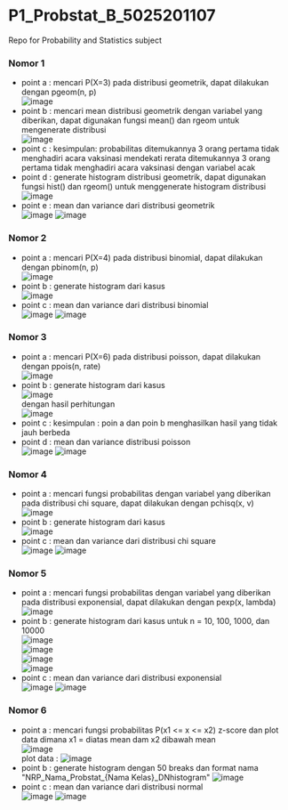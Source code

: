 # P1_Probstat_B_5025201107
Repo for Probability and Statistics subject

### Nomor 1
- point a : mencari P(X=3) pada distribusi geometrik, dapat dilakukan dengan pgeom(n, p) <br>
![image](https://user-images.githubusercontent.com/78489357/162618947-4c37760b-8e8b-4586-9af2-0d9992783d24.png) <br>
- point b : mencari mean distribusi geometrik dengan variabel yang diberikan, dapat digunakan fungsi mean() dan rgeom untuk mengenerate distribusi <br>
![image](https://user-images.githubusercontent.com/78489357/162619128-e4b35f59-7a81-4766-a1f5-22a050f3d81c.png) <br>
- point c : kesimpulan: probabilitas ditemukannya 3 orang pertama tidak menghadiri acara vaksinasi mendekati rerata ditemukannya 3 orang pertama tidak menghadiri acara vaksinasi dengan variabel acak <br>
- point d : generate histogram distribusi geometrik, dapat digunakan fungsi hist() dan rgeom() untuk menggenerate histogram distribusi <br>
![image](https://github.com/Albtony/P1_Probstat_B_5025201107/blob/main/soal1/hist1.png)
- point e : mean dan variance dari distribusi geometrik <br>
![image](https://user-images.githubusercontent.com/78489357/162619337-f17c9d0e-13ab-483f-b5da-5848f1c31e8a.png)
![image](https://user-images.githubusercontent.com/78489357/162619347-c728ffe2-1e94-426e-81b1-47b77e2b5279.png)

### Nomor 2
- point a : mencari P(X=4) pada distribusi binomial, dapat dilakukan dengan pbinom(n, p) <br>
![image](https://user-images.githubusercontent.com/78489357/162619449-30825e3c-88d7-4bf9-9ae5-93b697ba4285.png) <br>
- point b : generate histogram dari kasus <br>
![image](https://github.com/Albtony/P1_Probstat_B_5025201107/blob/main/soal2/hist2.png) <br>
- point c : mean dan variance dari distribusi binomial <br>
![image](https://user-images.githubusercontent.com/78489357/162619552-e3432dbd-203e-43e6-afc4-4be85780888d.png)
![image](https://user-images.githubusercontent.com/78489357/162619539-72f385e4-2d55-4b79-aff0-6d8b8ded708f.png)

### Nomor 3
- point a : mencari P(X=6) pada distribusi poisson, dapat dilakukan dengan ppois(n, rate) <br>
![image](https://user-images.githubusercontent.com/78489357/162619659-5836fc40-9c3f-4b25-aa48-f35dd325ee6f.png) <br>
- point b : generate histogram dari kasus <br>
![image](https://github.com/Albtony/P1_Probstat_B_5025201107/blob/main/soal3/hist3.png) <br>
dengan hasil perhitungan <br>
![image](https://user-images.githubusercontent.com/78489357/162619781-3c55e2d3-6ab5-43c1-9011-5c6f30cf9be1.png)  <br>
- point c : kesimpulan : poin a dan poin b menghasilkan hasil yang tidak jauh berbeda <br>
- point d : mean dan variance distribusi poisson <br>
![image](https://user-images.githubusercontent.com/78489357/162619885-28af9fef-d101-4913-9e53-96479179ae4c.png)
![image](https://user-images.githubusercontent.com/78489357/162619896-803b913d-9eff-499e-9cb8-65c66154fe4b.png) <br>

### Nomor 4
- point a : mencari fungsi probabilitas dengan variabel yang diberikan pada distribusi chi square, dapat dilakukan dengan pchisq(x, v) <br>
![image](https://user-images.githubusercontent.com/78489357/162619972-9c8800a5-7b13-4860-8514-effab45471fb.png) <br>
- point b : generate histogram dari kasus <br>
![image](https://github.com/Albtony/P1_Probstat_B_5025201107/blob/main/soal4/hist4.png) <br>
- point c : mean dan variance dari distribusi chi square <br>
![image](https://user-images.githubusercontent.com/78489357/162620031-fabb641f-986c-42fb-a64f-f877d3fd4f56.png)
![image](https://user-images.githubusercontent.com/78489357/162620047-f155fceb-dc91-40df-ba21-20f5f6dde03f.png)


### Nomor 5
- point a : mencari fungsi probabilitas dengan variabel yang diberikan pada distribusi exponensial, dapat dilakukan dengan pexp(x, lambda) <br>
![image](https://user-images.githubusercontent.com/78489357/162620124-327a7e4d-b807-4727-aa51-a57bb98279f9.png) <br>
- point b : generate histogram dari kasus untuk n = 10, 100, 1000, dan 10000 <br>
![image](https://github.com/Albtony/P1_Probstat_B_5025201107/blob/main/soal5/hist5-1.png) <br>
![image](https://github.com/Albtony/P1_Probstat_B_5025201107/blob/main/soal5/hist5-2.png) <br>
![image](https://github.com/Albtony/P1_Probstat_B_5025201107/blob/main/soal5/hist5-3.png) <br>
![image](https://github.com/Albtony/P1_Probstat_B_5025201107/blob/main/soal5/hist5-4.png) <br>
- point c : mean dan variance dari distribusi exponensial <br>
![image](https://user-images.githubusercontent.com/78489357/162620193-8d20ea5b-3ac4-4813-846f-d2f50e0458c8.png)
![image](https://user-images.githubusercontent.com/78489357/162620208-8a660938-f5b9-49af-8850-59abc8ad154b.png)


### Nomor 6
- point a : mencari fungsi probabilitas P(x1 <= x <= x2) z-score dan plot data dimana x1 = diatas mean dam x2 dibawah mean <br>
![image](https://user-images.githubusercontent.com/78489357/162620573-0dc98fa7-cd91-490e-8cb2-cbb1205def3e.png) <br>
plot data :
![image](https://github.com/Albtony/P1_Probstat_B_5025201107/blob/main/soal6/plot.png) <br>
- point b : generate histogram dengan 50 breaks dan format nama "NRP_Nama_Probstat_{Nama Kelas}_DNhistogram"
![image](https://github.com/Albtony/P1_Probstat_B_5025201107/blob/main/soal6/hist6.png) <br>
- point c : mean dan variance dari distribusi normal <br>
![image](https://user-images.githubusercontent.com/78489357/162620781-61a4717d-cd2d-4e07-9380-c03afb2cde71.png)
![image](https://user-images.githubusercontent.com/78489357/162620801-3262b5d9-5b16-48ff-81e6-579b009ede62.png)

